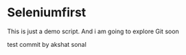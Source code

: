 # Seleniumfirst
This is just a demo script.
And i am going to explore Git soon

test commit by akshat
sonal
